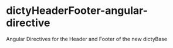 dictyHeaderFooter-angular-directive
===================================

Angular Directives for the Header and Footer of the new dictyBase
